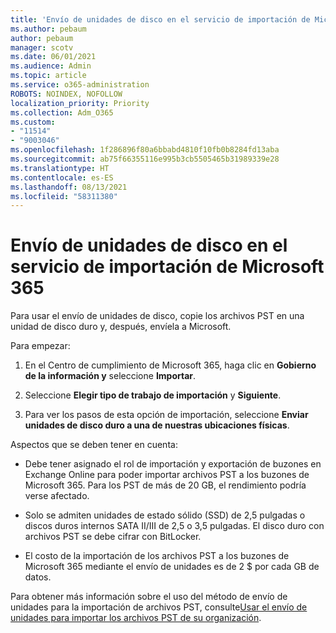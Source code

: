 ```yaml
---
title: 'Envío de unidades de disco en el servicio de importación de Microsoft 365 '
ms.author: pebaum
author: pebaum
manager: scotv
ms.date: 06/01/2021
ms.audience: Admin
ms.topic: article
ms.service: o365-administration
ROBOTS: NOINDEX, NOFOLLOW
localization_priority: Priority
ms.collection: Adm_O365
ms.custom:
- "11514"
- "9003046"
ms.openlocfilehash: 1f286896f80a6bbabd4810f10fb0b8284fd13aba
ms.sourcegitcommit: ab75f66355116e995b3cb5505465b31989339e28
ms.translationtype: HT
ms.contentlocale: es-ES
ms.lasthandoff: 08/13/2021
ms.locfileid: "58311380"
---
```

# <a name="drive-shipping-in-the-microsoft-365-import-service"></a>Envío de unidades de disco en el servicio de importación de Microsoft 365 

Para usar el envío de unidades de disco, copie los archivos PST en una unidad de disco duro y, después, envíela a Microsoft.

Para empezar:

1. En el Centro de cumplimiento de Microsoft 365, haga clic en **Gobierno de la información y** seleccione **Importar**.

1. Seleccione **Elegir tipo de trabajo de importación** y **Siguiente**.

1. Para ver los pasos de esta opción de importación, seleccione **Enviar unidades de disco duro a una de nuestras ubicaciones físicas**.

Aspectos que se deben tener en cuenta:

- Debe tener asignado el rol de importación y exportación de buzones en Exchange Online para poder importar archivos PST a los buzones de Microsoft 365. Para los PST de más de 20 GB, el rendimiento podría verse afectado.

- Solo se admiten unidades de estado sólido (SSD) de 2,5 pulgadas o discos duros internos SATA II/III de 2,5 o 3,5 pulgadas.
El disco duro con archivos PST se debe cifrar con BitLocker.

- El costo de la importación de los archivos PST a los buzones de Microsoft 365 mediante el envío de unidades es de 2 $ por cada GB de datos.

Para obtener más información sobre el uso del método de envío de unidades para la importación de archivos PST, consulte[Usar el envío de unidades para importar los archivos PST de su organización](https://docs.microsoft.com/microsoft-365/compliance/use-drive-shipping-to-import-pst-files-to-office-365).